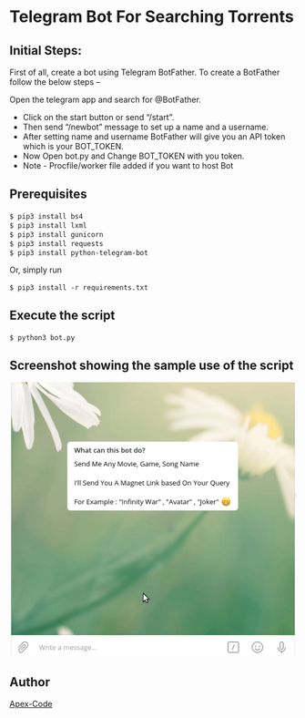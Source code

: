 # Telegram Bot For Searching Torrents 

## Initial Steps:

First of all, create a bot using Telegram BotFather. To create a BotFather follow the below steps –

Open the telegram app and search for @BotFather.
* Click on the start button or send “/start”.
* Then send “/newbot” message to set up a name and a username.
* After setting name and username BotFather will give you an API token which is your BOT_TOKEN.
* Now Open bot.py and Change BOT_TOKEN with you token.
* Note - Procfile/worker file added if you want to host Bot
## Prerequisites
```shell
$ pip3 install bs4
$ pip3 install lxml
$ pip3 install gunicorn
$ pip3 install requests
$ pip3 install python-telegram-bot
```

Or, simply run 
```shell
$ pip3 install -r requirements.txt
```

## Execute the script

```shell
$ python3 bot.py
```

## Screenshot showing the sample use of the script

![bot_tg](bot.gif)

## Author

[Apex-Code](https://github.com/Apex-code)
